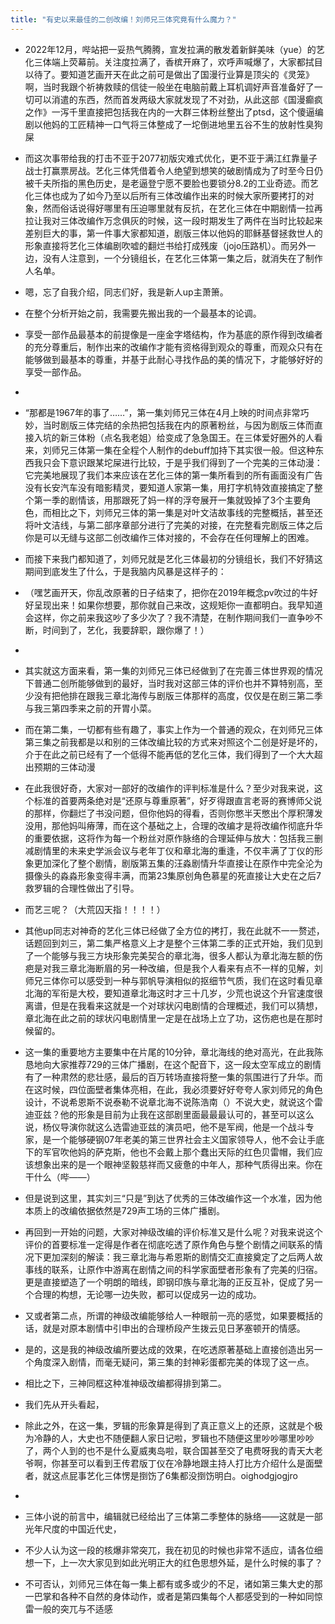 ```yaml
---
title: "有史以来最佳的二创改编！刘师兄三体究竟有什么魔力？"
---
```

- 2022年12月，哔站把一妥热气腾腾，宣发拉满的散发着新鲜美味（yue）的艺化三体端上荧幕前。关注度拉满了，香槟开麻了，欢呼声喊爆了，大家都拭目以待了。要知道艺画开天在此之前可是做出了国漫行业算是顶尖的《灵笼》啊，当时我跟个祈祷救赎的信徒一般坐在电脑前戴上耳机调好声音准备好了一切可以消遣的东西，然而首发两级大家就发现了不对劲，从此这部《国漫癫疯之作》一泻千里直接把包括我在内的一大群三体粉丝整出了ptsd，这个傻逼编剧以他妈的工匠精神一口气将三体整成了一坨倒进地里五谷不生的放射性臭狗屎
- 而这次事带给我的打击不亚于2077初版灾难式优化，更不亚于满江红靠量子战士打赢票房战。艺化三体凭借着令人绝望到想笑的破剧情成为了时至今日仍被千夫所指的黑色历史，是老逼登宁愿不要脸也要锁分8.2的工业奇迹。而艺化三体也成为了如今乃至以后所有三体改编作出来的时候大家所要拷打的对象，然而俗话说得好哪里有压迫哪里就有反抗，在艺化三体在中期剧情一拉再拉让我对三体改编作万念俱灰的时候，这一段时期发生了两件在当时比较起来差别巨大的事，第一件事大家都知道，剧版三体以他妈的耶稣基督拯救世人的形象直接将艺化三体编剧吹嘘的翻烂书给打成残废（jojo压路机）。而另外一边，没有人注意到，一个分镜组长，在艺化三体第一集之后，就消失在了制作人名单。
- 嗯，忘了自我介绍，同志们好，我是新人up主萧箫。

- 在整个分析开始之前，我需要先搬出我的一个最基本的论调。
- 享受一部作品最基本的前提像是一座金字塔结构，作为基底的原作得到改编者的充分尊重后，制作出来的改编作才能有资格得到观众的尊重，而观众只有在能够做到最基本的尊重，并基于此耐心寻找作品的美的情况下，才能够好好的享受一部作品。
- 

- “那都是1967年的事了……”，第一集刘师兄三体在4月上映的时间点非常巧妙，当时剧版三体完结的余热把包括我在内的原著粉丝，与因为剧版三体而直接入坑的新三体粉（点名我老姐）给变成了急急国王。在三体爱好圈外的人看来，刘师兄三体第一集在全程个人制作的debuff加持下其实很一般。但这种东西我只会下意识跟某坨屎进行比较，于是乎我们得到了一个完美的三体动漫：它完美地展现了我们本来应该在艺化三体的第一集所看到的所有画面没有广告没有长安汽车没有暗影精灵，要知道人家第一集，用打字机特效直接搞定了整个第一季的剧情该，用那跟死了妈一样的浮夸展开一集就毁掉了3个主要角色，而相比之下，刘师兄三体的第一集是对叶文洁故事线的完整概括，甚至还将叶文洁线，与第二部序章部分进行了完美的对接，在完整看完剧版三体之后你是可以无缝与这部二创改编作三体对接的，不会存在任何理解上的困难。
- 而接下来我门都知道了，刘师兄就是艺化三体最初的分镜组长，我们不好猜这期间到底发生了什么，于是我脑内风暴是这样子的：
- （嘿艺画开天，你乱改原著的日子结束了，把你在2019年概念pv吹过的牛好好呈现出来！如果你想要，那你就自己来改，这规矩你一直都明白。我早知道会这样，你之前来我这吵了多少次了？我不清楚，在制作期间我们一直争吵不断，时间到了，艺化，我要辞职，跟你爆了！）
- 
- 其实就这方面来看，第一集的刘师兄三体已经做到了在完善三体世界观的情况下普通二创所能够做到的最好，当时我对这部三体的评价也并不算特别高，至少没有把他排在跟我三章北海传与剧版三体那样的高度，仅仅是在剧三第二季与我三第四季来之前的开胃小菜。
- 而在第二集，一切都有些有趣了，事实上作为一个普通的观众，在刘师兄三体第三集之前我都是以和别的三体改编比较的方式来对照这个二创是好是坏的，介于在此之前已经有了一个低得不能再低的艺化三体，我们得到了一个大大超出预期的三体动漫

- 在此我很好奇，大家对一部好的改编作的评判标准是什么？至少对我来说，这个标准的首要两条绝对是“还原与尊重原著”，好歹得跟直言老哥的赛博师父说的那样，你翻烂了书没问题，但你他妈的得看，否则你憋半天憋出个厚积薄发没用，那他妈叫瘠薄，而在这个基础之上，合理的改编才是将改编作彻底升华的重要依据，这将作为每一个粉丝对原作脉络的合理延伸与放大：包括我三删减剧情里的未来史学派会议与老年丁仪和章北海的重逢，不仅丰满了丁仪的形象更加深化了整个剧情，剧版第五集的汪淼剧情升华直接让在原作中完全沦为摄像头的淼淼形象变得丰满，而第23集原创角色慕星的死直接让大史在之后7救罗辑的合理性做出了引导。
- 而艺三呢？（大荒囚天指！！！！）
- 其他up同志对神奇的艺化三体已经做了全方位的拷打，我在此就不一一赘述，话题回到刘三，第二集严格意义上才是整个三体第二季的正式开始，我们见到了一个能够与我三方块形象完美契合的章北海，很多人都认为章北海左额的伤疤是对我三章北海断眉的另一种改编，但是我个人看来有点不一样的见解，刘师兄三体你可以感受到一种与郭帆导演相似的抠细节气质，我们在这时看见章北海的军衔是大校，要知道章北海这时才三十几岁，少荒也说这个升官速度很离谱，但是在我看来这就是一个对球状闪电剧情的合理概述，我们可以猜想，章北海在此之前的球状闪电剧情里一定是在战场上立了功，这伤疤也是在那时候留的。
- 这一集的重要地方主要集中在片尾的10分钟，章北海线的绝对高光，在此我陈恳地向大家推荐729的三体广播剧，在这个配音下，这一段太空军成立的剧情有了一种肃然的悲壮感，最后的百万转场直接将整一集的氛围进行了升华。而在这时候，四位面壁者集体亮相，在此，我必须要好好夸夸人家刘师兄的角色设计，不说希恩斯不说泰勒不说章北海不说陈浩南（）不说大史，就说这个雷迪亚兹？他的形象是目前为止我在这部剧里面最最最认可的，甚至可以这么说，杨仪导演你就这么选雷迪亚兹的演员吧，他不是军阀，他是一个战斗专家，是一个能够硬钢07年老美的第三世界社会主义国家领导人，他不会让手底下的军官吹他妈的萨克斯，他也不会戴上那个蠢出天际的红色贝雷帽，我们应该想象出来的是一个眼神坚毅慈祥而又疲惫的中年人，那种气质得出来。你在干什么（哔——）
- 但是说到这里，其实刘三“只是”到达了优秀的三体改编作这一个水准，因为他本质上的改编依据依然是729声工场的三体广播剧。
- 再回到一开始的问题，大家对神级改编的评价标准又是什么呢？对我来说这个评价的首要标准一定得是作者在彻底吃透了原作角色与整个剧情之间联系的情况下更加深刻的解读：我三章北海与希恩斯的剧情交汇直接奠定了之后两人故事线的联系，让原作中游离在剧情之间的科学家面壁者形象有了完美的归宿。更是直接塑造了一个明朗的暗线，即钢印族与章北海的正反互补，促成了另一个合理的构想，无论哪一边失败，都可以促成另一边的成功。
- 又或者第二点，所谓的神级改编能够给人一种眼前一亮的感觉，如果要概括的话，就是对原本剧情中引申出的合理桥段产生拨云见日茅塞顿开的情感。
- 是的，这是我的神级改编所要达成的效果，在吃透原著基础上直接创造出另一个角度深入剧情，而毫无疑问，第三集的封神彩蛋都完美的体现了这一点。
- 相比之下，三神同框这种准神级改编都得排到第二。
- 我们先从开头看起，
- 除此之外，在这一集，罗辑的形象算是得到了真正意义上的还原，这就是个极为冷静的人，大史也不随便翻人家日记啦，罗辑也不随便这里吵吵哪里吵吵了，两个人到的也不是什么夏威夷岛啦，联合国甚至交了电费呀我的青天大老爷啊，你甚至可以看到王传君版丁仪在冷静地跟主持人打比方介绍什么是面壁者，就这点屁事艺化三体愣是捯饬了6集都没捯饬明白。oighodgjogjro
- 

- 三体小说的前言中，编辑就已经给出了三体第二季整体的脉络——这就是一部光年尺度的中国近代史，
- 不少人认为这一段的核爆非常突兀，我在初见的时候也非常不适应，请各位细想一下，上一次大家见到如此光明正大的红色思想外延，是什么时候的事了？
- 不可否认，刘师兄三体在每一集上都有或多或少的不足，诸如第三集大史的那一巴掌和各种不自然的身体动作，或者是第四集每个人都感受到的一种如同惊雷一般的突兀与不适感